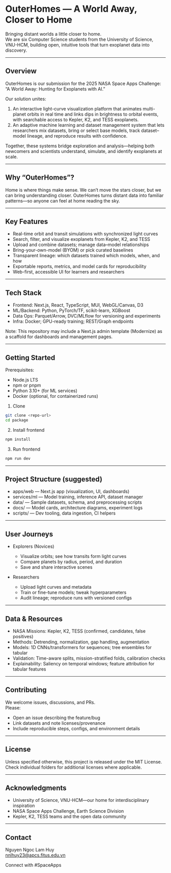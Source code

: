 # OuterHomes — A World Away, Closer to Home

Bringing distant worlds a little closer to home.  
We are six Computer Science students from the University of Science, VNU-HCM, building open, intuitive tools that turn exoplanet data into discovery.

---

## Overview

OuterHomes is our submission for the 2025 NASA Space Apps Challenge: “A World Away: Hunting for Exoplanets with AI.”

Our solution unites:
1) An interactive light-curve visualization platform that animates multi-planet orbits in real time and links dips in brightness to orbital events, with searchable access to Kepler, K2, and TESS exoplanets.
2) An adaptive machine learning and dataset management system that lets researchers mix datasets, bring or select base models, track dataset–model lineage, and reproduce results with confidence.

Together, these systems bridge exploration and analysis—helping both newcomers and scientists understand, simulate, and identify exoplanets at scale.

---

## Why “OuterHomes”?

Home is where things make sense. We can’t move the stars closer, but we can bring understanding closer. OuterHomes turns distant data into familiar patterns—so anyone can feel at home reading the sky.

---

## Key Features

- Real-time orbit and transit simulations with synchronized light curves
- Search, filter, and visualize exoplanets from Kepler, K2, and TESS
- Upload and combine datasets; manage data–model relationships
- Bring-your-own-model (BYOM) or pick curated baselines
- Transparent lineage: which datasets trained which models, when, and how
- Exportable reports, metrics, and model cards for reproducibility
- Web-first, accessible UI for learners and researchers

---

## Tech Stack

- Frontend: Next.js, React, TypeScript, MUI, WebGL/Canvas, D3
- ML/Backend: Python, PyTorch/TF, scikit-learn, XGBoost
- Data Ops: Parquet/Arrow, DVC/MLflow for versioning and experiments
- Infra: Docker; GPU-ready training; REST/Graph endpoints

Note: This repository may include a Next.js admin template (Modernize) as a scaffold for dashboards and management pages.

---

## Getting Started

Prerequisites:
- Node.js LTS
- npm or pnpm
- Python 3.10+ (for ML services)
- Docker (optional, for containerized runs)

1) Clone
```bash
git clone <repo-url>
cd package
```

2) Install frontend
```bash
npm install
```

3) Run frontend
```bash
npm run dev
```

---

## Project Structure (suggested)

- apps/web — Next.js app (visualization, UI, dashboards)
- services/ml — Model training, inference API, dataset manager
- data/ — Sample datasets, schema, and preprocessing scripts
- docs/ — Model cards, architecture diagrams, experiment logs
- scripts/ — Dev tooling, data ingestion, CI helpers

---

## User Journeys

- Explorers (Novices)
  - Visualize orbits; see how transits form light curves
  - Compare planets by radius, period, and duration
  - Save and share interactive scenes

- Researchers
  - Upload light curves and metadata
  - Train or fine-tune models; tweak hyperparameters
  - Audit lineage; reproduce runs with versioned configs

---

## Data & Resources

- NASA Missions: Kepler, K2, TESS (confirmed, candidates, false positives)
- Methods: Detrending, normalization, gap handling, augmentation
- Models: 1D CNNs/transformers for sequences; tree ensembles for tabular
- Validation: Time-aware splits, mission-stratified folds, calibration checks
- Explainability: Saliency on temporal windows; feature attribution for tabular features

---

## Contributing

We welcome issues, discussions, and PRs.  
Please:
- Open an issue describing the feature/bug
- Link datasets and note licenses/provenance
- Include reproducible steps, configs, and environment details

---

## License

Unless specified otherwise, this project is released under the MIT License.  
Check individual folders for additional licenses where applicable.

---

## Acknowledgments

- University of Science, VNU-HCM—our home for interdisciplinary inspiration
- NASA Space Apps Challenge, Earth Science Division
- Kepler, K2, TESS teams and the open data community

---

## Contact

Nguyen Ngoc Lam Huy  
nnlhuy23@apcs.fitus.edu.vn

Connect with #SpaceApps